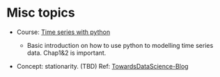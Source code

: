 # Misc topics

- Course: [Time series with python](https://campus.datacamp.com/courses/introduction-to-time-series-analysis-in-python/correlation-and-autocorrelation?ex=7)
  - Basic introduction on how to use python to modelling time series data. Chap1&2 is important.

- Concept: stationarity. (TBD) Ref: [TowardsDataScience-Blog](https://towardsdatascience.com/stationarity-in-time-series-analysis-90c94f27322)